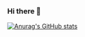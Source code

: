 ### Hi there 👋
[![Anurag's GitHub stats](https://github-readme-stats.vercel.app/api?username=ChandrashekharBrahme)](https://github.com/anuraghazra/github-readme-stats)

<!--
**ChandrashekharBrahme/ChandrashekharBrahme** is a ✨ _special_ ✨ repository because its `README.md` (this file) appears on your GitHub profile.

Here are some ideas to get you started:

- 🔭 I’m currently working on ...
- 🌱 I’m currently learning ...
- 👯 I’m looking to collaborate on ...
- 🤔 I’m looking for help with ...
- 💬 Ask me about ...
- 📫 How to reach me: ...
- 😄 Pronouns: ...
- ⚡ Fun fact: ...
-->

